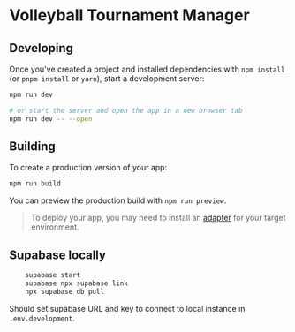 # Volleyball Tournament Manager

## Developing

Once you've created a project and installed dependencies with `npm install` (or `pnpm install` or `yarn`), start a development server:

```bash
npm run dev

# or start the server and open the app in a new browser tab
npm run dev -- --open
```

## Building

To create a production version of your app:

```bash
npm run build
```

You can preview the production build with `npm run preview`.

> To deploy your app, you may need to install an [adapter](https://kit.svelte.dev/docs/adapters) for your target environment.


## Supabase locally

```bash
    supabase start
    supabase npx supabase link
    npx supabase db pull
```

Should set supabase URL and key to connect to local instance in `.env.development`.
